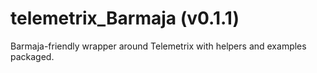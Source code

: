 # telemetrix_Barmaja (v0.1.1)

Barmaja-friendly wrapper around Telemetrix with helpers and examples packaged.
